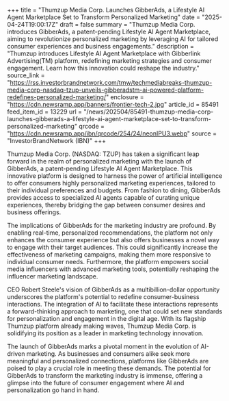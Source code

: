 +++
title = "Thumzup Media Corp. Launches GibberAds, a Lifestyle AI Agent Marketplace Set to Transform Personalized Marketing"
date = "2025-04-24T19:00:17Z"
draft = false
summary = "Thumzup Media Corp. introduces GibberAds, a patent-pending Lifestyle AI Agent Marketplace, aiming to revolutionize personalized marketing by leveraging AI for tailored consumer experiences and business engagements."
description = "Thumzup introduces Lifestyle AI Agent Marketplace with Gibberlink Advertising(TM) platform, redefining marketing strategies and consumer engagement. Learn how this innovation could reshape the industry."
source_link = "https://rss.investorbrandnetwork.com/tmw/techmediabreaks-thumzup-media-corp-nasdaq-tzup-unveils-gibberadstm-ai-powered-platform-redefines-personalized-marketing/"
enclosure = "https://cdn.newsramp.app/banners/frontier-tech-2.jpg"
article_id = 85491
feed_item_id = 13229
url = "/news/202504/85491-thumzup-media-corp-launches-gibberads-a-lifestyle-ai-agent-marketplace-set-to-transform-personalized-marketing"
qrcode = "https://cdn.newsramp.app/ibn/qrcode/254/24/neonIPU3.webp"
source = "InvestorBrandNetwork (IBN)"
+++

<p>Thumzup Media Corp. (NASDAQ: TZUP) has taken a significant leap forward in the realm of personalized marketing with the launch of GibberAds, a patent-pending Lifestyle AI Agent Marketplace. This innovative platform is designed to harness the power of artificial intelligence to offer consumers highly personalized marketing experiences, tailored to their individual preferences and budgets. From fashion to dining, GibberAds provides access to specialized AI agents capable of curating unique experiences, thereby bridging the gap between consumer desires and business offerings.</p><p>The implications of GibberAds for the marketing industry are profound. By enabling real-time, personalized recommendations, the platform not only enhances the consumer experience but also offers businesses a novel way to engage with their target audiences. This could significantly increase the effectiveness of marketing campaigns, making them more responsive to individual consumer needs. Furthermore, the platform empowers social media influencers with advanced marketing tools, potentially reshaping the influencer marketing landscape.</p><p>CEO Robert Steele's vision of GibberAds as a multibillion-dollar opportunity underscores the platform's potential to redefine consumer-business interactions. The integration of AI to facilitate these interactions represents a forward-thinking approach to marketing, one that could set new standards for personalization and engagement in the digital age. With its flagship Thumzup platform already making waves, Thumzup Media Corp. is solidifying its position as a leader in marketing technology innovation.</p><p>The launch of GibberAds marks a pivotal moment in the evolution of AI-driven marketing. As businesses and consumers alike seek more meaningful and personalized connections, platforms like GibberAds are poised to play a crucial role in meeting these demands. The potential for GibberAds to transform the marketing industry is immense, offering a glimpse into the future of consumer engagement where AI and personalization go hand in hand.</p>